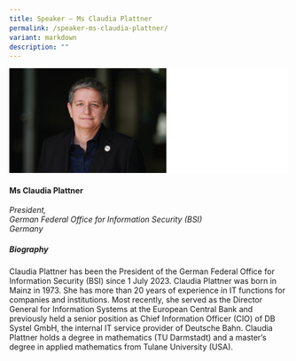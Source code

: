 ```yaml
---
title: Speaker – Ms Claudia Plattner
permalink: /speaker-ms-claudia-plattner/
variant: markdown
description: ""
---
```

![](/images/2025%20speakers/Claudia_Plattner.png)
#### **Ms Claudia Plattner**

*President, <br>German Federal Office for Information Security (BSI)<br>Germany*

##### **Biography**
Claudia Plattner has been the President of the German Federal Office for Information Security (BSI) since 1 July 2023. Claudia Plattner was born in Mainz in 1973. She has more than 20 years of experience in IT functions for companies and institutions. Most recently, she served as the Director General for Information Systems at the European Central Bank and previously held a senior position as Chief Information Officer (CIO) of DB Systel GmbH, the internal IT service provider of Deutsche Bahn. Claudia Plattner holds a degree in mathematics (TU Darmstadt) and a master’s degree in applied mathematics from Tulane University (USA).